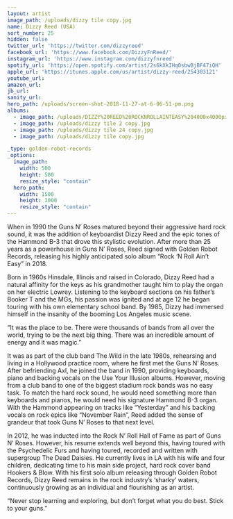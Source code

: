 ```yaml
---
layout: artist
image_path: /uploads/dizzy tile copy.jpg
name: Dizzy Reed (USA)
sort_number: 25
hidden: false
twitter_url: 'https://twitter.com/dizzyreed'
facebook_url: 'https://www.facebook.com/DizzyFnReed/'
instagram_url: 'https://www.instagram.com/dizzyfnreed'
spotify_url: 'https://open.spotify.com/artist/2s6kXkIHq0sbwBjBF47iQH'
apple_url: 'https://itunes.apple.com/us/artist/dizzy-reed/254303121'
youtube_url:
amazon_url: 
jb_url: 
sanity_url: 
hero_path: /uploads/screen-shot-2018-11-27-at-6-06-51-pm.png
albums:
  - image_path: /uploads/DIZZY%20REED%20ROCKNROLLAINTEASY%204000x4000px.jpg
  - image_path: /uploads/dizzy tile 2 copy.jpg
  - image_path: /uploads/dizzy tile 24 copy.jpg
  - image_path: /uploads/dizzy tile copy.jpg

_type: golden-robot-records
_options:
  image_path:
    width: 500
    height: 500
    resize_style: "contain"
  hero_path:
    width: 1500
    height: 1000
    resize_style: "contain"
---
```


When in 1990 the Guns N’ Roses matured beyond their aggressive hard rock sound, it was the addition of keyboardist Dizzy Reed and the epic tones of the Hammond B-3 that drove this stylistic evolution. After more than 25 years as a powerhouse in Guns N’ Roses, Reed signed with Golden Robot Records, releasing his highly anticipated solo album “Rock ‘N Roll Ain’t Easy” in 2018.

Born in 1960s Hinsdale, Illinois and raised in Colorado, Dizzy Reed had a natural affinity for the keys as his grandmother taught him to play the organ on her electric Lowrey. Listening to the keyboard sections on his father’s Booker T and the MGs, his passion was ignited and at age 12 he began touring with his own elementary school band. By 1985, Dizzy had immersed himself in the insanity of the booming Los Angeles music scene.

“It was the place to be. There were thousands of bands from all over the world, trying to be the next big thing. There was an incredible amount of energy and it was magic.”

It was as part of the club band The Wild in the late 1980s, rehearsing and living in a Hollywood practice room, where he first met the Guns N’ Roses. After befriending Axl, he joined the band in 1990, providing keyboards, piano and backing vocals on the Use Your Illusion albums. However, moving from a club band to one of the biggest stadium rock bands was no easy task. To match the hard rock sound, he would need something more than keyboards and pianos, he would need his signature Hammond B-3 organ. With the Hammond appearing on tracks like “Yesterday” and his backing vocals on rock epics like “November Rain”, Reed added the sense of grandeur that took Guns N’ Roses to that next level.

In 2012, he was inducted into the Rock N’ Roll Hall of Fame as part of Guns N’ Roses. However, his resume extends well beyond this, having toured with the Psychedelic Furs and having toured, recorded and written with supergroup The Dead Daisies. He currently lives in LA with his wife and four children, dedicating time to his main side project, hard rock cover band Hookers & Blow. With his first solo album releasing through Golden Robot Records, Dizzy Reed remains in the rock industry’s ‘sharky’ waters, continuously growing as an individual and flourishing as an artist.

“Never stop learning and exploring, but don’t forget what you do best. Stick to your guns.”